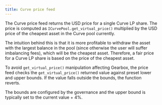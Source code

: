 ```yaml
---
title: Curve price feed
---
```


The Curve price feed returns the USD price for a single Curve LP share. The price is computed as `ICurvePool.get_virtual_price()` multiplied by the USD price of the cheapest asset in the Curve pool currently.

The intuition behind this is that it is more profitable to withdraw the asset with the largest balance in the pool (since otherwise the user will suffer imbalancing fees), which will be the cheapest asset. Therefore, a fair price for a Curve LP share is based on the price of the cheapest asset.

To avoid `get_virtual_price()` manipulation affecting Gearbox, the price feed checks the `get_virtual_price()` returned value against preset lower and upper bounds. If the value falls outside the bounds, the function reverts.

The bounds are configured by the governance and the upper bound is typically set to the current value + 4%.
